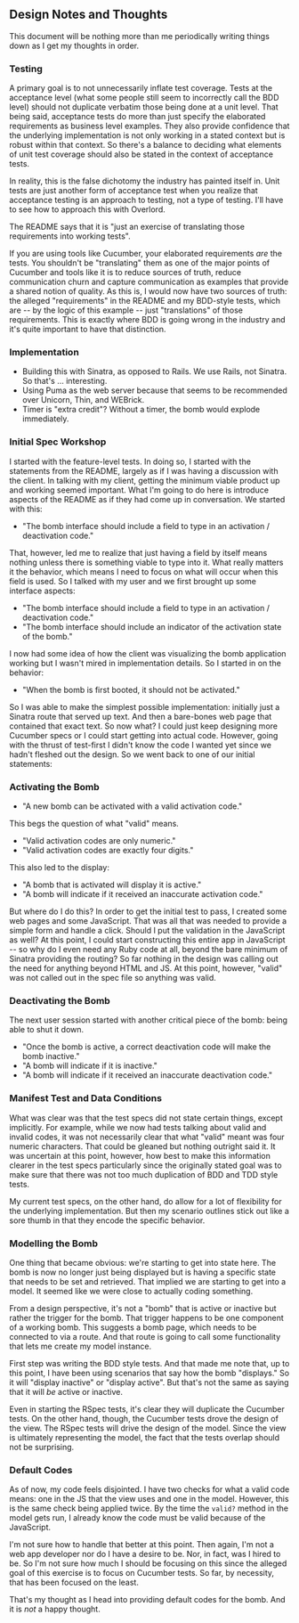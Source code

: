 ## Design Notes and Thoughts

This document will be nothing more than me periodically writing things down as I get my thoughts in order.


### Testing

A primary goal is to not unnecessarily inflate test coverage. Tests at the acceptance level (what some people still seem to incorrectly call the BDD level) should not duplicate verbatim those being done at a unit level. That being said, acceptance tests do more than just specify the elaborated requirements as business level examples. They also provide confidence that the underlying implementation is not only working in a stated context but is robust within that context. So there's a balance to deciding what elements of unit test coverage should also be stated in the context of acceptance tests.

In reality, this is the false dichotomy the industry has painted itself in. Unit tests are just another form of acceptance test when you realize that acceptance testing is an approach to testing, not a type of testing. I'll have to see how to approach this with Overlord.

The README says that it is "just an exercise of translating those requirements into working tests".

If you are using tools like Cucumber, your elaborated requirements _are_ the tests. You shouldn't be "translating" them as one of the major points of Cucumber and tools like it is to reduce sources of truth, reduce communication churn and capture communication as examples that provide a shared notion of quality. As this is, I would now have two sources of truth: the alleged "requirements" in the README and my BDD-style tests, which are -- by the logic of this example -- just "translations" of those requirements. This is exactly where BDD is going wrong in the industry and it's quite important to have that distinction.

### Implementation

* Building this with Sinatra, as opposed to Rails. We use Rails, not Sinatra. So that's ... interesting.
* Using Puma as the web server because that seems to be recommended over Unicorn, Thin, and WEBrick.
* Timer is "extra credit"? Without a timer, the bomb would explode immediately.

### Initial Spec Workshop

I started with the feature-level tests. In doing so, I started with the statements from the README, largely as if I was having a discussion with the client. In talking with my client, getting the minimum viable product up and working seemed important. What I'm going to do here is introduce aspects of the README as if they had come up in conversation. We started with this:

* "The bomb interface should include a field to type in an activation / deactivation code."

That, however, led me to realize that just having a field by itself means nothing unless there is something viable to type into it. What really matters it the behavior, which means I need to focus on what will occur when this field is used. So I talked with my user and we first brought up some interface aspects:

* "The bomb interface should include a field to type in an activation / deactivation code."
* "The bomb interface should include an indicator of the activation state of the bomb."

I now had some idea of how the client was visualizing the bomb application working but I wasn't mired in implementation details. So I started in on the behavior:

* "When the bomb is first booted, it should not be activated."

So I was able to make the simplest possible implementation: initially just a Sinatra route that served up text. And then a bare-bones web page that contained that exact text. So now what? I could just keep designing more Cucumber specs or I could start getting into actual code. However, going with the thrust of test-first I didn't know the code I wanted yet since we hadn't fleshed out the design. So we went back to one of our initial statements:

### Activating the Bomb

* "A new bomb can be activated with a valid activation code."

This begs the question of what "valid" means.

* "Valid activation codes are only numeric."
* "Valid activation codes are exactly four digits."

This also led to the display:

* "A bomb that is activated will display it is active."
* "A bomb will indicate if it received an inaccurate activation code."

But where do I do this? In order to get the initial test to pass, I created some web pages and some JavaScript. That was all that was needed to provide a simple form and handle a click. Should I put the validation in the JavaScript as well? At this point, I could start constructing this entire app in JavaScript -- so why do I even need any Ruby code at all, beyond the bare minimum of Sinatra providing the routing? So far nothing in the design was calling out the need for anything beyond HTML and JS. At this point, however, "valid" was not called out in the spec file so anything was valid.

### Deactivating the Bomb

The next user session started with another critical piece of the bomb: being able to shut it down. 

* "Once the bomb is active, a correct deactivation code will make the bomb inactive."
* "A bomb will indicate if it is inactive."
* "A bomb will indicate if it received an inaccurate deactivation code."

### Manifest Test and Data Conditions

What was clear was that the test specs did not state certain things, except implicitly. For example, while we now had tests talking about valid and invalid codes, it was not necessarily clear that what "valid" meant was four numeric characters. That could be gleaned but nothing outright said it. It was uncertain at this point, however, how best to make this information clearer in the test specs particularly since the originally stated goal was to make sure that there was not too much duplication of BDD and TDD style tests.

My current test specs, on the other hand, do allow for a lot of flexibility for the underlying implementation. But then my scenario outlines stick out like a sore thumb in that they encode the specific behavior.

### Modelling the Bomb

One thing that became obvious: we're starting to get into state here. The bomb is now no longer just being displayed but is having a specific state that needs to be set and retrieved. That implied we are starting to get into a model. It seemed like we were close to actually coding something.

From a design perspective, it's not a "bomb" that is active or inactive but rather the trigger for the bomb. That trigger happens to be one component of a working bomb. This suggests a bomb page, which needs to be connected to via a route. And that route is going to call some functionality that lets me create my model instance.

First step was writing the BDD style tests. And that made me note that, up to this point, I have been using scenarios that say how the bomb "displays." So it will "display inactive" or "display active". But that's not the same as saying that it will _be_ active or inactive.

Even in starting the RSpec tests, it's clear they will duplicate the Cucumber tests. On the other hand, though, the Cucumber tests drove the design of the view. The RSpec tests will drive the design of the model. Since the view is ultimately representing the model, the fact that the tests overlap should not be surprising.

### Default Codes

As of now, my code feels disjointed. I have two checks for what a valid code means: one in the JS that the view uses and one in the model. However, this is the same check being applied twice. By the time the `valid?` method in the model gets run, I already know the code must be valid because of the JavaScript.

I'm not sure how to handle that better at this point. Then again, I'm not a web app developer nor do I have a desire to be. Nor, in fact, was I hired to be. So I'm not sure how much I should be focusing on this since the alleged goal of this exercise is to focus on Cucumber tests. So far, by necessity, that has been focused on the least.

That's my thought as I head into providing default codes for the bomb. And it is _not_ a happy thought.

